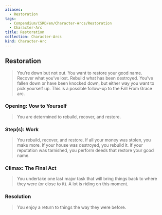 ```yaml
---
aliases:
  - Restoration
tags:
  - Compendium/CSRD/en/Character-Arcs/Restoration
  - Character-Arc
title: Restoration
collection: Character-Arcs
kind: Character-Arc
---
```

## Restoration  
>You’re down but not out. You want to restore your good name. Recover what you’ve lost. Rebuild what has been destroyed. You’ve fallen down or have been knocked down, but either way you want to pick yourself up. This is a possible follow-up to the Fall From Grace arc.  
### Opening: Vow to Yourself    
>You are determined to rebuild, recover, and restore.  
### Step(s): Work    
>You rebuild, recover, and restore. If all your money was stolen, you make more. If your house was destroyed, you rebuild it. If your reputation was tarnished, you perform deeds that restore your good name.  
### Climax: The Final Act    
>You undertake one last major task that will bring things back to where they were (or close to it). A lot is riding on this moment.   
### Resolution    
>You enjoy a return to things the way they were before.